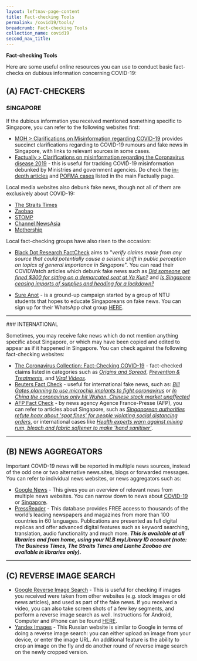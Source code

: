 ```yaml
---
layout: leftnav-page-content
title: Fact-checking Tools
permalink: /covid19/tools/
breadcrumb: Fact-checking Tools
collection_name: covid19
second_nav_title: 
---
```


**Fact-checking Tools** 

Here are some useful online resources you can use to conduct basic fact-checks on dubious information concerning COVID-19:



## (A) FACT-CHECKERS

### SINGAPORE

If the dubious information you received mentioned something specific to Singapore, you can refer to the following websites first:

- [MOH > Clarifications on Misinformation regarding COVID-19](https://www.moh.gov.sg/covid-19/clarifications) provides succinct clarifications regarding to COVID-19 rumours and fake news in Singapore, with links to relevant sources in some cases.  
- [Factually > Clarifications on misinformation regarding the Coronavirus disease 2019](https://www.gov.sg/article/covid-19-clarifications) -   this is useful for tracking COVID-19 misinformation debunked by Ministries and government agencies.  Do check the [in-depth articles](https://www.gov.sg/factually) and [POFMA cases](https://www.gov.sg/factually?topic=POFMA) listed in the main Factually page.



Local media websites also debunk fake news, though not all of them are exclusively about COVID-19:

- [The Straits Times](https://www.straitstimes.com/tags/fake-news)
- [Zaobao](https://www.zaobao.com.sg/keywords/fake-news)
- [STOMP](https://stomp.straitstimes.com/tag/stomp-fights-fake-news)
- [Channel NewsAsia](https://www.channelnewsasia.com/news/topic/fake-news)
- [Mothership](https://mothership.sg/category/fake-news/)



Local fact-checking groups have also risen to the occasion:

- [Black Dot Research FactCheck](https://blackdotresearch.sg/covid-watch/) aims to "*verify claims made from any source that could potentially cause a seismic shift in public perception on topics of general importance in Singapore*". You can read their COVIDWatch articles which debunk fake news such as [*Did someone get fined $300 for sitting on a demarcated seat at Ya Kun?*](https://blackdotresearch.sg/covidwatch-did-someone-get-fined-300-for-sitting-on-a-demarcated-seat-at-ya-kun/) and [*Is Singapore ceasing imports of supplies and heading for a lockdown?*](https://blackdotresearch.sg/covidwatch-is-singapore-ceasing-imports-of-supplies-and-heading-for-a-lockdown/)

  

- [Sure Anot](https://www.facebook.com/SureAnotSG/) - is a ground-up campaign started by a group of NTU students that hopes to educate Singaporeans on fake news. You can sign up for their WhatsApp chat group [HERE](https://chat.whatsapp.com/ETW4jTdfiJP5XibO6ctZ6V).

<hr> 
### INTERNATIONAL

Sometimes, you may receive fake news which do not mention anything specific about Singapore, or which may have been copied and edited to appear as if it happened in Singapore. You can check against the following fact-checking websites:

- [The Coronavirus Collection: Fact-Checking COVID-19](https://www.snopes.com/collections/new-coronavirus-collection/) -  fact-checked claims listed in categories such as [*Origins and Spread*](https://www.snopes.com/collections/coronavirus-origins-treatments/), [*Prevention & Treatments*](https://www.snopes.com/collections/coronavirus-collection-prevention-treatments/),  and [*Viral Videos*](https://www.snopes.com/collections/coronavirus-collection-videos/).
- [Reuters Fact Check](https://www.reuters.com/fact-check) - useful for international fake news, such as: 
  [*Bill Gates planning to use microchip implants to fight coronavirus*](https://www.reuters.com/article/uk-factcheck-coronavirus-bill-gates-micr/false-claim-bill-gates-planning-to-use-microchip-implants-to-fight-coronavirus-idUSKBN21I3EC) or [*In China the coronavirus only hit Wuhan, Chinese stock market unaffected*](https://www.reuters.com/article/uk-factcheck-coronavirus-only-hit-wuhan/false-claim-in-china-the-coronavirus-only-hit-wuhan-chinese-stock-market-unaffected-idUSKBN21J6MT)
- [AFP Fact Check](https://factcheck.afp.com/search?keyword=covid) - by news agency Agence France-Presse (AFP), you can refer to articles about Singapore, such as [*Singaporean authorities refute hoax about 'spot fines' for people violating social distancing orders*](https://factcheck.afp.com/singaporean-authorities-refute-hoax-about-spot-fines-people-violating-social-distancing-orders), or international cases like [*Health experts warn against mixing rum, bleach and fabric softener to make 'hand sanitiser'*](https://factcheck.afp.com/health-experts-warn-against-mixing-rum-bleach-and-fabric-softener-make-hand-sanitiser).



<hr>

## (B) NEWS AGGREGATORS

Important COVID-19 news will be reported in multiple news sources, instead of the odd one or two alternative news.sites, blogs or forwarded messages. You can refer to individual news websites, or news aggregators such as:

- [Google News](https://news.google.com/topstories?hl=en-SG&gl=SG&ceid=SG:en) - This gives you an overview of relevant news from multiple news websites. You can narrow down to news about [COVID-19](https://news.google.com/search?q=covid-19&hl=en-SG&gl=SG&ceid=SG%3Aen) or [Singapore](https://news.google.com/topics/CAAqIQgKIhtDQkFTRGdvSUwyMHZNRFowTW5RU0FtVnVLQUFQAQ?hl=en-SG&gl=SG&ceid=SG%3Aen). 
- [PressReader](http://eresources.nlb.gov.sg/main/Browse?browseBy=type&filter=13) - This database provides FREE access to thousands of the world’s leading newspapers and magazines from more than 100 countries in 60 languages. Publications are presented as full digital replicas and offer advanced digital features such as keyword searching, translation, audio functionality and much more. ***This is available at all libraries and from home, using your NLB myLibrary ID account (note: The Business Times, The Straits Times and Lianhe Zaobao are available in libraries only).***  

<hr>

## (C) REVERSE IMAGE SEARCH

- [Google Reverse Image Search](https://images.google.com/) - This is useful for checking if images you received were taken from other websites (e.g. stock images or old news articles), and used as part of the fake news. If you received a video, you can also take screen shots of a few key segments, and perform a reverse image search as well.  Instructions for Android, Computer and iPhone can be found [HERE](https://support.google.com/websearch/answer/1325808?co=GENIE.Platform%3DAndroid&hl=en).
- [Yandex Images](https://yandex.com/images/) - This Russian website is similar to Google in terms of doing a reverse image search: you can either upload an image from your device, or enter the image URL. An additional feature is the ability to crop an image on the fly and do another round of reverse image search on the newly cropped version.

